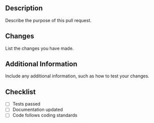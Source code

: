 ## Description
Describe the purpose of this pull request.

## Changes
List the changes you have made.

## Additional Information
Include any additional information, such as how to test your changes.

## Checklist
- [ ] Tests passed
- [ ] Documentation updated
- [ ] Code follows coding standards
